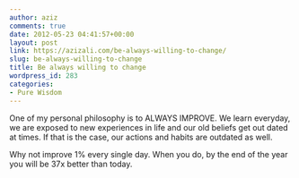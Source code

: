 ```yaml
---
author: aziz
comments: true
date: 2012-05-23 04:41:57+00:00
layout: post
link: https://azizali.com/be-always-willing-to-change/
slug: be-always-willing-to-change
title: Be always willing to change
wordpress_id: 283
categories:
- Pure Wisdom
---
```


One of my personal philosophy is to ALWAYS IMPROVE. We learn everyday, we are exposed to new experiences in life and our old beliefs get out dated at times. If that is the case, our actions and habits are outdated as well.

Why not improve 1% every single day. When you do, by the end of the year you will be 37x better than today.
